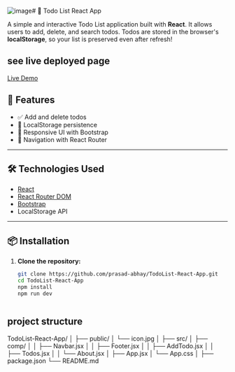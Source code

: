 ![image](https://github.com/user-attachments/assets/f7c2def9-9ea4-4737-b987-b2778b8c2d72)# 📝 Todo List React App

A simple and interactive Todo List application built with **React**. It allows users to add, delete, and search todos. Todos are stored in the browser's **localStorage**, so your list is preserved even after refresh!

## see live deployed page

[Live Demo](https://prasad-abhay.github.io/TodoList-React-App/#/)

## 🚀 Features

- ✅ Add and delete todos
- 💾 LocalStorage persistence
- 🎨 Responsive UI with Bootstrap
- 🧭 Navigation with React Router

---

## 🛠️ Technologies Used

- [React](https://reactjs.org/)
- [React Router DOM](https://reactrouter.com/)
- [Bootstrap](https://getbootstrap.com/)
- LocalStorage API

---

## 📦 Installation

1. **Clone the repository:**

   ```bash
   git clone https://github.com/prasad-abhay/TodoList-React-App.git
   cd TodoList-React-App
   npm install
   npm run dev



## project structure

TodoList-React-App/
│
├── public/
│   └── icon.jpg
│
├── src/
│   ├── comp/
│   │   ├── Navbar.jsx
│   │   ├── Footer.jsx
│   │   ├── AddTodo.jsx
│   │   ├── Todos.jsx
│   │   └── About.jsx
│   ├── App.jsx
│   └── App.css
│
├── package.json
└── README.md
